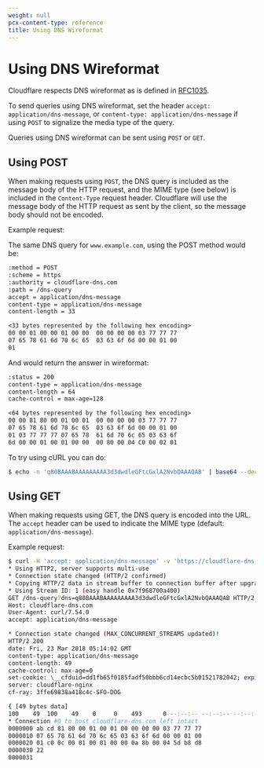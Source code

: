 ```yaml
---
weight: null
pcx-content-type: reference
title: Using DNS Wireformat
---
```


# Using DNS Wireformat

Cloudflare respects DNS wireformat as is defined in [RFC1035](https://datatracker.ietf.org/doc/html/rfc1035).

To send queries using DNS wireformat, set the header `accept: application/dns-message`, or `content-type: application/dns-message` if using `POST` to signalize the media type of the query.

Queries using DNS wireformat can be sent using `POST` or `GET`.

## Using POST

When making requests using `POST`, the DNS query is included as the message body of the HTTP request, and the MIME type (see below) is included in the `Content-Type` request header. Cloudflare will use the message body of the HTTP request as sent by the client, so the message body should not be encoded.

Example request:

The same DNS query for `www.example.com`, using the POST method would be:

```txt
:method = POST
:scheme = https
:authority = cloudflare-dns.com
:path = /dns-query
accept = application/dns-message
content-type = application/dns-message
content-length = 33

<33 bytes represented by the following hex encoding>
00 00 01 00 00 01 00 00  00 00 00 00 03 77 77 77
07 65 78 61 6d 70 6c 65  03 63 6f 6d 00 00 01 00
01
```

And would return the answer in wireformat:

```txt
:status = 200
content-type = application/dns-message
content-length = 64
cache-control = max-age=128

<64 bytes represented by the following hex encoding>
00 00 81 80 00 01 00 01  00 00 00 00 03 77 77 77
07 65 78 61 6d 70 6c 65  03 63 6f 6d 00 00 01 00
01 03 77 77 77 07 65 78  61 6d 70 6c 65 03 63 6f
6d 00 00 01 00 01 00 00  00 80 00 04 C0 00 02 01
```

To try using cURL you can do:

```sh
$ echo -n 'q80BAAABAAAAAAAAA3d3dwdleGFtcGxlA2NvbQAAAQAB' | base64 --decode | curl -H 'content-type: application/dns-message' --data-binary @- https://cloudflare-dns.com/dns-query -o - | hexdump
```

## Using GET

When making requests using GET, the DNS query is encoded into the URL. The `accept` header can be used to indicate the MIME type (default: `application/dns-message`).

Example request:

```sh
$ curl -H 'accept: application/dns-message' -v 'https://cloudflare-dns.com/dns-query?dns=q80BAAABAAAAAAAAA3d3dwdleGFtcGxlA2NvbQAAAQAB' | hexdump
* Using HTTP2, server supports multi-use
* Connection state changed (HTTP/2 confirmed)
* Copying HTTP/2 data in stream buffer to connection buffer after upgrade: len=0
* Using Stream ID: 1 (easy handle 0x7f968700a400)
GET /dns-query?dns=q80BAAABAAAAAAAAA3d3dwdleGFtcGxlA2NvbQAAAQAB HTTP/2
Host: cloudflare-dns.com
User-Agent: curl/7.54.0
accept: application/dns-message

* Connection state changed (MAX_CONCURRENT_STREAMS updated)!
HTTP/2 200
date: Fri, 23 Mar 2018 05:14:02 GMT
content-type: application/dns-message
content-length: 49
cache-control: max-age=0
set-cookie: \__cfduid=dd1fb65f0185fadf50bbb6cd14ecbc5b01521782042; expires=Sat, 23-Mar-19 05:14:02 GMT; path=/; domain=.cloudflare.com; HttpOnly
server: cloudflare-nginx
cf-ray: 3ffe69838a418c4c-SFO-DOG

{ [49 bytes data]
100    49  100    49    0     0    493      0 --:--:-- --:--:-- --:--:--   494
* Connection #0 to host cloudflare-dns.com left intact
0000000 ab cd 81 80 00 01 00 01 00 00 00 00 03 77 77 77
0000010 07 65 78 61 6d 70 6c 65 03 63 6f 6d 00 00 01 00
0000020 01 c0 0c 00 01 00 01 00 00 0a 8b 00 04 5d b8 d8
0000030 22
0000031
```
